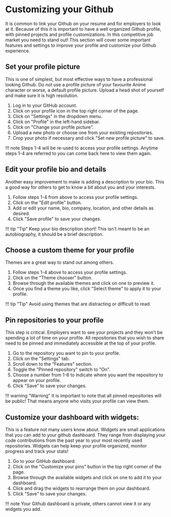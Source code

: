# Customizing your Github

It is common to link your Github on your resume and for employers to look at it. Because of this it is important to have a well organized Github profile, with pinned projects and profile customizations. In this competitive job market you need to stand out! This section will cover some important features and settings to improve your profile and customize your Github experience.

## Set your profile picture

This is one of simplest, but most effective ways to have a professional looking Github. Do not use a profile picture of your favourite Anime character or worse, a default profile picture. Upload a head shot of yourself and make sure it is high resolution. 

1. Log in to your GitHub account.
2. Click on your profile icon in the top right corner of the page.
3. Click on "Settings" in the dropdown menu.
4. Click on "Profile" in the left-hand sidebar.
5. Click on "Change your profile picture".
6. Upload a new photo or choose one from your existing repositories.
7. Crop your photo if necessary and click "Set new profile picture" to save.

!!! note
    Steps 1-4 will be re-used to access your profile settings. Anytime steps 1-4 are referred to you can come back here to view them again. 

## Edit your profile bio and details

Another easy improvement to make is adding a description to your bio. This a good way for others to get to know a bit about you and your interests.

1. Follow steps 1-4 from above to access your profile settings.
2. Click on the "Edit profile" button.
3. Add or edit your name, bio, company, location, and other details as desired.
4. Click "Save profile" to save your changes.

!!! tip "Tip"
Keep your bio description short! This isn't meant to be an autobiography, it should be a brief description.

## Choose a custom theme for your profile

Themes are a great way to stand out among others. 

1. Follow steps 1-4 above to access your profile settings.
2. Click on the "Theme chooser" button.
3. Browse through the available themes and click on one to preview it.
4. Once you find a theme you like, click "Select theme" to apply it to your profile.

!!! tip "Tip"
Avoid using themes that are distracting or difficult to read. 


## Pin repositories to your profile

This step is critical. Employers want to see your projects and they won't be spending a lot of time on your profile. All repositories that you wish to share need to be pinned and immediately accessible at the top of your profile.

1. Go to the repository you want to pin to your profile.
2. Click on the "Settings" tab.
3. Scroll down to the "Features" section.
4. Toggle the "Pinned repository" switch to "On".
5. Choose a number from 1-6 to indicate where you want the repository to appear on your profile.
6. Click "Save" to save your changes.

!!! warning "Warning"
It is important to note that all pinned repositories will be public! That means anyone who visits your profile can view them.

## Customize your dashboard with widgets:

This is a feature not many users know about. Widgets are small applications that you can add to your github dashboard. They range from displaying your code contributions from the past year to your most recently used repositories. Widgets can help keep your profile organized, monitor progress and track your stats!

1. Go to your GitHub dashboard.
2. Click on the "Customize your pins" button in the top right corner of the page.
3. Browse through the available widgets and click on one to add it to your dashboard.
4. Click and drag the widgets to rearrange them on your dashboard.
5. Click "Save" to save your changes.

!!! note
   Your Github dashboard is private, others cannot view it or any widgets you add.